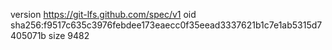 version https://git-lfs.github.com/spec/v1
oid sha256:f9517c635c3976febdee173eaecc0f35eead3337621b1c7e1ab5315d7405071b
size 9482
